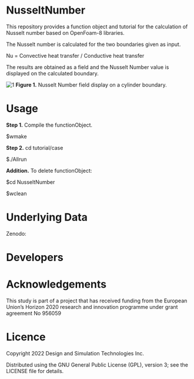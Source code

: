 # NusseltNumber
This repository provides a function object and tutorial for the calculation of Nusselt number based on OpenFoam-8 libraries.


The Nusselt number is calculated for the two boundaries given as input.

Nu = Convective heat transfer / Conductive heat transfer

The results are obtained as a field and the Nusselt Number value is displayed on the calculated boundary.

![1](https://user-images.githubusercontent.com/92421699/202171270-fabc4728-7189-4537-9569-38d6010a1bfc.png)
**Figure 1.** Nusselt Number field display on a cylinder boundary.

# Usage

**Step 1.** Compile the functionObject.

$wmake

**Step 2.** cd tutorial/case

$./Allrun

**Addition.** To delete functionObject:

$cd NusseltNumber

$wclean

# Underlying Data
Zenodo:

# Developers 

# Acknowledgements

This study is part of a project that has received funding from the European Union’s Horizon 2020 research and innovation programme under grant agreement No 956059

# Licence

Copyright 2022 Design and Simulation Technologies Inc.

Distributed using the GNU General Public License (GPL), version 3; see the LICENSE file for details.
